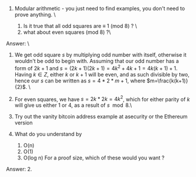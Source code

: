1. Modular arithmetic - you just need to find examples, you
don't need to prove anything. \

	1. Is it true that all odd squares are ≡ 1 (mod 8) ? \
	2. what about even squares (mod 8) ?\

Answer: \
 1. We get odd square $s$ by multiplying odd number with itself, otherwise it wouldn't be odd to begin with. Assuming that our odd number has a form of $2k+1$ and $s=(2k+1)(2k+1)=4k^2+4k+1=4k(k+1)+1$. Having $k \in Z$, either $k$ or $k+1$ will be even, and as such divisible by two, hence our $s$ can be written as $s=4*2*m+1$, where $m=\frac{k(k+1)}{2}$. \

 2. For even squares, we have $s=2k*2k=4k^2$, which for either parity of $k$ will give us either $1$ or $4$, as a result of $s \mod 8$.\

2. Try out the vanity bitcoin address example at asecurity
or the Ethereum version
	

3. What do you understand by
	1. O(n)
	2. O(1)
	3. O(log n)
For a proof size, which of these would you want ?

Answer: 
	2.